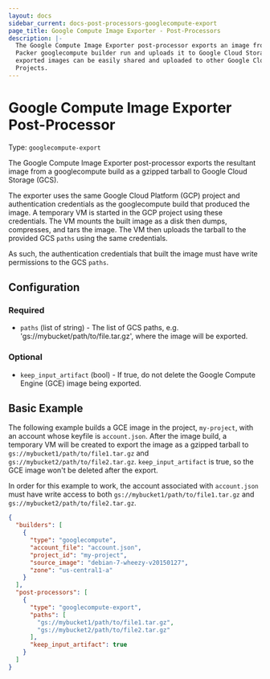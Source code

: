 ```yaml
---
layout: docs
sidebar_current: docs-post-processors-googlecompute-export
page_title: Google Compute Image Exporter - Post-Processors
description: |-
  The Google Compute Image Exporter post-processor exports an image from a
  Packer googlecompute builder run and uploads it to Google Cloud Storage. The
  exported images can be easily shared and uploaded to other Google Cloud
  Projects.
---
```


# Google Compute Image Exporter Post-Processor

Type: `googlecompute-export`

The Google Compute Image Exporter post-processor exports the resultant image from a
googlecompute build as a gzipped tarball to Google Cloud Storage (GCS).

The exporter uses the same Google Cloud Platform (GCP) project and authentication
credentials as the googlecompute build that produced the image. A temporary VM is
started in the GCP project using these credentials. The VM mounts the built image as
a disk then dumps, compresses, and tars the image. The VM then uploads the tarball
to the provided GCS `paths` using the same credentials.

As such, the authentication credentials that built the image must have write
permissions to the GCS `paths`.


## Configuration

### Required

- `paths` (list of string) - The list of GCS paths, e.g.
    'gs://mybucket/path/to/file.tar.gz', where the image will be exported.

### Optional

- `keep_input_artifact` (bool) - If true, do not delete the Google Compute Engine
    (GCE) image being exported.

## Basic Example

The following example builds a GCE image in the project, `my-project`, with an
account whose keyfile is `account.json`. After the image build, a temporary VM will
be created to export the image as a gzipped tarball to
`gs://mybucket1/path/to/file1.tar.gz` and `gs://mybucket2/path/to/file2.tar.gz`.
`keep_input_artifact` is true, so the GCE image won't be deleted after the export.

In order for this example to work, the account associated with `account.json` must
have write access to both `gs://mybucket1/path/to/file1.tar.gz` and
`gs://mybucket2/path/to/file2.tar.gz`.

```json
{
  "builders": [
    {
      "type": "googlecompute",
      "account_file": "account.json",
      "project_id": "my-project",
      "source_image": "debian-7-wheezy-v20150127",
      "zone": "us-central1-a"
    }
  ],
  "post-processors": [
    {
      "type": "googlecompute-export",
      "paths": [
        "gs://mybucket1/path/to/file1.tar.gz",
        "gs://mybucket2/path/to/file2.tar.gz"
      ],
      "keep_input_artifact": true
    }
  ]
}
```
